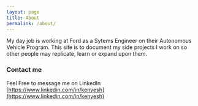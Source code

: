 ```yaml
---
layout: page
title: About
permalink: /about/
---
```


My day job is working at Ford as a Sytems Engineer on their Autonomous Vehicle Program. This site is to document my side projects I work on so other people may replicate, learn or expand upon them.

### Contact me

Feel Free to message me on LinkedIn [https://www.linkedin.com/in/kenyesh](https://www.linkedin.com/in/kenyesh)
